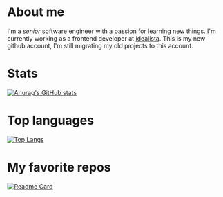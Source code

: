 # About me

I'm a _senior_ software engineer with a passion for learning new things. I'm currently working as a frontend developer at [idealista](http://idealista.com).
This is my new github account, I'm still migrating my old projects to this account.

# Stats

[![Anurag's GitHub stats](https://github-readme-stats.vercel.app/api?username=aldezex&theme=dracula)](https://github.com/anuraghazra/github-readme-stats)

# Top languages

[![Top Langs](https://github-readme-stats.vercel.app/api/top-langs/?username=aldezex&theme=dracula)](https://github.com/anuraghazra/github-readme-stats)

# My favorite repos
[![Readme Card](https://github-readme-stats.vercel.app/api/pin/?username=aldezex&repo=batata&theme=dracula)](https://github.com/anuraghazra/github-readme-stats)
